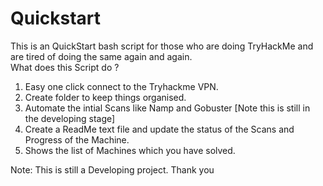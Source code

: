 # Quickstart
This is an QuickStart bash script for those who are doing TryHackMe and are tired of doing the same again and again.  
What does this Script do ?
1) Easy one click connect to the Tryhackme VPN.
2) Create folder to keep things organised.
3) Automate the intial Scans like Namp and Gobuster [Note this is still in the developing stage]
4) Create a ReadMe text file and update the status of the Scans and Progress of the Machine.
5) Shows the list of Machines which you have solved.

Note: This is still a Developing project.
Thank you 
